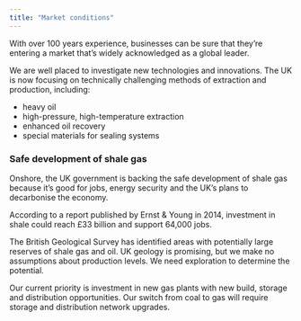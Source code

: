 ```yaml
---
title: "Market conditions"
---
```

With over 100 years experience, businesses can be sure that they’re entering a market that’s widely acknowledged as a global leader.

We are well placed to investigate new technologies and innovations. The UK is now focusing on technically challenging methods of extraction and production, including:

- heavy oil
- high-pressure, high-temperature extraction
- enhanced oil recovery
- special materials for sealing systems


### Safe development of shale gas

Onshore, the UK government is backing the safe development of shale gas because it’s good for jobs, energy security and the UK’s plans to decarbonise the economy. 

According to a report published by Ernst & Young in 2014, investment in shale could reach £33 billion and support 64,000 jobs.

The British Geological Survey has  identified areas with potentially large reserves of shale gas and oil. UK geology is promising, but we make no assumptions about production levels. We need exploration to determine the potential.
 
Our current priority is investment in new gas plants with new build, storage and distribution opportunities. Our switch from coal to gas will require storage and distribution network upgrades.
 

